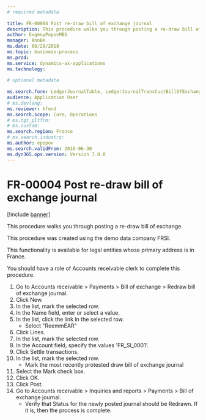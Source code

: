 ```yaml
--- 
# required metadata 
 
title: FR-00004 Post re-draw bill of exchange journal
description: This procedure walks you through posting a re-draw bill of exchange. 
author: EvgenyPopovMBS
manager: AnnBe 
ms.date: 08/29/2018
ms.topic: business-process 
ms.prod:  
ms.service: dynamics-ax-applications 
ms.technology:  
 
# optional metadata 
 
ms.search.form: LedgerJournalTable, LedgerJournalTransCustBillOfExchange, CustOpenTrans   
audience: Application User 
# ms.devlang:  
ms.reviewer: kfend
ms.search.scope: Core, Operations 
# ms.tgt_pltfrm:  
# ms.custom:  
ms.search.region: France
# ms.search.industry: 
ms.author: epopov
ms.search.validFrom: 2016-06-30 
ms.dyn365.ops.version: Version 7.0.0 
---
```

# FR-00004 Post re-draw bill of exchange journal

[!include [banner](../../includes/banner.md)]

This procedure walks you through posting a re-draw bill of exchange.

This procedure was created using the demo data company FRSI. 

This functionality is available for legal entities whose primary address is in France.

You should have a role of Accounts receivable clerk to complete this procedure.

1. Go to Accounts receivable > Payments > Bill of exchange > Redraw bill of exchange journal.
2. Click New.
3. In the list, mark the selected row.
4. In the Name field, enter or select a value.
5. In the list, click the link in the selected row.
    * Select "ReemmEAR"  
6. Click Lines.
7. In the list, mark the selected row.
8. In the Account field, specify the values 'FR_SI_0001'.
9. Click Settle transactions.
10. In the list, mark the selected row.
    * Mark the most recently protested draw bill of exchange journal  
11. Select the Mark check box.
12. Click OK.
13. Click Post.
14. Go to Accounts receivable > Inquiries and reports > Payments > Bill of exchange journal.
    * Verify that Status for the newly posted journal should be Redrawn. If it is, then the process is complete.  

